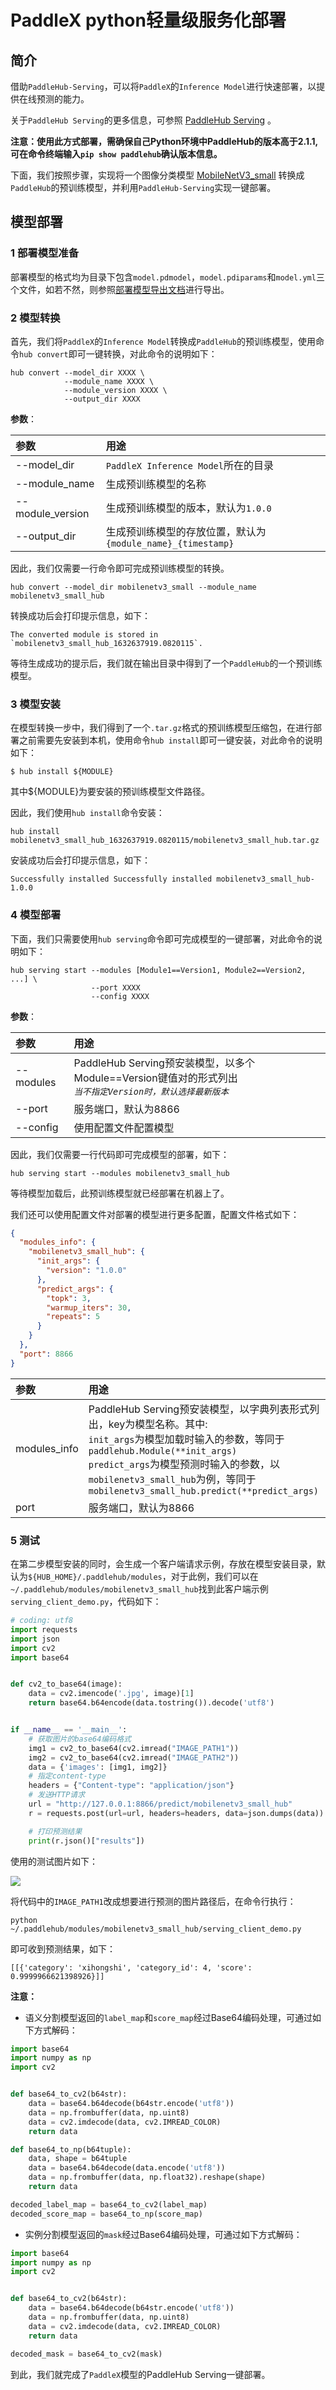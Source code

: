 # PaddleX python轻量级服务化部署
## 简介
借助`PaddleHub-Serving`，可以将`PaddleX`的`Inference Model`进行快速部署，以提供在线预测的能力。

关于`PaddleHub Serving`的更多信息，可参照 [PaddleHub Serving](https://github.com/PaddlePaddle/PaddleHub/blob/release/v2.1/docs/docs_ch/tutorial/serving.md) 。

**注意：使用此方式部署，需确保自己Python环境中PaddleHub的版本高于2.1.1, 可在命令终端输入`pip show paddlehub`确认版本信息。**


下面，我们按照步骤，实现将一个图像分类模型 [MobileNetV3_small](https://bj.bcebos.com/paddlex/2.0/mobilenetv3_small.tar.gz) 转换成`PaddleHub`的预训练模型，并利用`PaddleHub-Serving`实现一键部署。


## 模型部署

### 1 部署模型准备
部署模型的格式均为目录下包含`model.pdmodel`，`model.pdiparams`和`model.yml`三个文件，如若不然，则参照[部署模型导出文档](./apis/export_model.md)进行导出。

### 2 模型转换
首先，我们将`PaddleX`的`Inference Model`转换成`PaddleHub`的预训练模型，使用命令`hub convert`即可一键转换，对此命令的说明如下：

```commandline
hub convert --model_dir XXXX \
            --module_name XXXX \
            --module_version XXXX \
            --output_dir XXXX
```
**参数**：

| 参数              | 用途                  |
| :---------------- | :---------------------- |
|--model_dir|`PaddleX Inference Model`所在的目录|
|--module_name|生成预训练模型的名称|
|--module_version|生成预训练模型的版本，默认为`1.0.0`|
|--output_dir|生成预训练模型的存放位置，默认为`{module_name}_{timestamp}`|

因此，我们仅需要一行命令即可完成预训练模型的转换。

```commandline
hub convert --model_dir mobilenetv3_small --module_name mobilenetv3_small_hub
```

转换成功后会打印提示信息，如下：
```commandline
The converted module is stored in `mobilenetv3_small_hub_1632637919.0820115`.
```
等待生成成功的提示后，我们就在输出目录中得到了一个`PaddleHub`的一个预训练模型。

### 3 模型安装
在模型转换一步中，我们得到了一个`.tar.gz`格式的预训练模型压缩包，在进行部署之前需要先安装到本机，使用命令`hub install`即可一键安装，对此命令的说明如下：
```shell
$ hub install ${MODULE}
```
其中${MODULE}为要安装的预训练模型文件路径。

因此，我们使用`hub install`命令安装：
```commandline
hub install mobilenetv3_small_hub_1632637919.0820115/mobilenetv3_small_hub.tar.gz
```
安装成功后会打印提示信息，如下：
```commandline
Successfully installed Successfully installed mobilenetv3_small_hub-1.0.0
```

### 4 模型部署
下面，我们只需要使用`hub serving`命令即可完成模型的一键部署，对此命令的说明如下：
```commandline
hub serving start --modules [Module1==Version1, Module2==Version2, ...] \
                  --port XXXX
                  --config XXXX
```

**参数**：

| 参数              | 用途                  |
| :---------------- | :---------------------- |
|--modules|PaddleHub Serving预安装模型，以多个Module==Version键值对的形式列出<br>*`当不指定Version时，默认选择最新版本`*|
|--port|服务端口，默认为8866|
|--config|使用配置文件配置模型|

因此，我们仅需要一行代码即可完成模型的部署，如下：

```commandline
hub serving start --modules mobilenetv3_small_hub
```
等待模型加载后，此预训练模型就已经部署在机器上了。

我们还可以使用配置文件对部署的模型进行更多配置，配置文件格式如下：
```json
{
  "modules_info": {
    "mobilenetv3_small_hub": {
      "init_args": {
        "version": "1.0.0"
      },
      "predict_args": {
        "topk": 3,
        "warmup_iters": 30,
        "repeats": 5
      }
    }
  },
  "port": 8866
}
```

| 参数              | 用途                  |
| :---------------- | :---------------------- |
|modules_info|PaddleHub Serving预安装模型，以字典列表形式列出，key为模型名称。其中:<br>`init_args`为模型加载时输入的参数，等同于`paddlehub.Module(**init_args)`<br>`predict_args`为模型预测时输入的参数，以`mobilenetv3_small_hub`为例，等同于`mobilenetv3_small_hub.predict(**predict_args)`
|port|服务端口，默认为8866|

### 5 测试
在第二步模型安装的同时，会生成一个客户端请求示例，存放在模型安装目录，默认为`${HUB_HOME}/.paddlehub/modules`，对于此例，我们可以在`~/.paddlehub/modules/mobilenetv3_small_hub`找到此客户端示例`serving_client_demo.py`，代码如下：

```python
# coding: utf8
import requests
import json
import cv2
import base64


def cv2_to_base64(image):
    data = cv2.imencode('.jpg', image)[1]
    return base64.b64encode(data.tostring()).decode('utf8')


if __name__ == '__main__':
    # 获取图片的base64编码格式
    img1 = cv2_to_base64(cv2.imread("IMAGE_PATH1"))
    img2 = cv2_to_base64(cv2.imread("IMAGE_PATH2"))
    data = {'images': [img1, img2]}
    # 指定content-type
    headers = {"Content-type": "application/json"}
    # 发送HTTP请求
    url = "http://127.0.0.1:8866/predict/mobilenetv3_small_hub"
    r = requests.post(url=url, headers=headers, data=json.dumps(data))

    # 打印预测结果
    print(r.json()["results"])
```
使用的测试图片如下：

![](./apis/images/test.jpeg)

将代码中的`IMAGE_PATH1`改成想要进行预测的图片路径后，在命令行执行：
```commandline
python ~/.paddlehub/modules/mobilenetv3_small_hub/serving_client_demo.py
```
即可收到预测结果，如下：
```commandline
[[{'category': 'xihongshi', 'category_id': 4, 'score': 0.9999966621398926}]]
```
**注意：**
 - 语义分割模型返回的`label_map`和`score_map`经过Base64编码处理，可通过如下方式解码：
```python
import base64
import numpy as np
import cv2


def base64_to_cv2(b64str):
    data = base64.b64decode(b64str.encode('utf8'))
    data = np.frombuffer(data, np.uint8)
    data = cv2.imdecode(data, cv2.IMREAD_COLOR)
    return data

def base64_to_np(b64tuple):
    data, shape = b64tuple
    data = base64.b64decode(data.encode('utf8'))
    data = np.frombuffer(data, np.float32).reshape(shape)
    return data

decoded_label_map = base64_to_cv2(label_map)
decoded_score_map = base64_to_np(score_map)
```

 - 实例分割模型返回的`mask`经过Base64编码处理，可通过如下方式解码：
```python
import base64
import numpy as np
import cv2


def base64_to_cv2(b64str):
    data = base64.b64decode(b64str.encode('utf8'))
    data = np.frombuffer(data, np.uint8)
    data = cv2.imdecode(data, cv2.IMREAD_COLOR)
    return data

decoded_mask = base64_to_cv2(mask)
```

到此，我们就完成了`PaddleX`模型的PaddleHub Serving一键部署。
